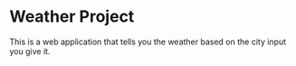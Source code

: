 # Weather Project  

This is a web application that tells you the weather based on the city input you give it.
